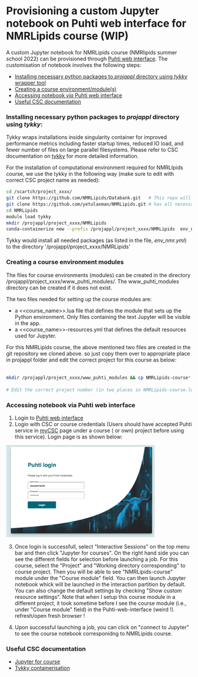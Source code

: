 # Provisioning  a custom Jupyter notebook on Puhti web interface for NMRLipids course (WIP)

A custom Jupyter notebook for NMRLipids course (NMRlipids summer school 2022) can be provisioned through [Puhti web interface](https://www.puhti.csc.fi). The customisation of notebook involves the following steps:

- [Installing necessary python packages to *projappl* directory using *tykky* wrapper tool](#installing-necessary-python-packages-to-projappl-directory-using-tykky)
- [Creating a course environment/module(s)](#creating-a-course-environment-modules)
- [Accessing notebook *via* Puhti web interface](#accessing-notebook-via-puhti-web-interface)
- [Useful CSC documentation](useful-CSC-documentation)

### Installing necessary python packages to *projappl* directory using *tykky*:

Tykky wraps installations inside singularity container for improved performance metrics including faster startup times, reduced IO load, and  fewer number of files on large parallel filesystems. Please refer to CSC documentation on [tykky](https://docs.csc.fi/computing/containers/tykky/) for more detailed information.

For the installation of computational environment required for NMRLIpids course, we use the tykky in the following way (make sure to edit with correct CSC project name as needed):

```bash
cd /scartch/project_xxxx/
git clone https://github.com/NMRLipids/Databank.git   # This repo will be copied to correct path inside the Jupyter notebook for each participant when notebook is laucnhed
git clone https://github.com/yetulaxman/NMRLipids.git # has all necessary scripts for customising the course environment
cd NMRLipids 
module load tykky
mkdir /projappl/project_xxxx/NMRLipids
conda-containerize new --prefix /projappl/project_xxxx/NMRLipids  env_nmr.yml  # this can take a while

```
Tykky would install all needed packages (as listed in the file, *env_nmr.yml*) to the directory '/projappl/project_xxxx/NMRLipids'

### Creating a course environment modules

The files for course environments (modules) can be created in the directory /projappl/project_xxxx/www_puhti_modules/. The www_puhti_modules directory can be created if it does not exist.

The two files needed for setting up the course modules are:
   - a <<course_name>>.lua file that defines the module that sets up the Python environment. Only files containing the text Jupyter will be visible in the app.
   - a <<course_name>>-resources.yml that defines the default resources used for Jupyter.
  
For this NMRLipids course, the above mentioned two files are created  in the git repository we cloned above. so just copy them over to appropriate place in projappl folder and edit the correct project for this course as below:

```bash

mkdir /projappl/project_xxxx/www_puhti_modules && cp NMRLipids-course* /projappl/project_xxxx/www_puhti_modules

# Edit the correct project number (in two places in NMRLipids-course.lua file) in the the copied files in /projappl/project_xxxx/www_puhti_modules.

```
    
### Accessing notebook via Puhti web interface

1. Login to [Puhti web interface](https://www.puhti.csc.fi/public/login.html)
2. Login with CSC or course credentials (Users should have accepted Puhti service in [myCSC](https://my.csc.fi/welcome) page under a course ( or own) project before using this service). Login page is as shown below:

<img src="./Puhti_login.png" width="80%">

3. Once login is successfull, select "Interactive Sessions" on the top menu bar and then click "Jupyter for courses". On the right hand side you can see the different fields for selection before launching a job.  For this course, select the "Project" and "Working directory corresponding"  to course project. Then you will be able to see "NMRLipids-course" module under the "Course module" field. You can then launch Jupyter notebook whick will be launched in the interaction partition by default. You can also change the default settings by checking "Show custom resource settings". Note that when I setup this course module in a different project, it took sometime before I see the course module (i.e., under "Course module" field) in the Puhti-web-interface (weird !). refresh/open fresh browser !

4. Upon successful launching a job, you can click on "connect to Jupyter" to see the course notebook corresponidng to NMRLipids course.


###  Useful CSC documentation

- [Jupyter for course](https://docs.csc.fi/computing/webinterface/jupyter-for-courses/)
- [Tykky containerisation](https://docs.csc.fi/computing/containers/tykky/)



